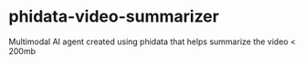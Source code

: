 # phidata-video-summarizer
Multimodal AI agent created using phidata that helps summarize the video &lt; 200mb
